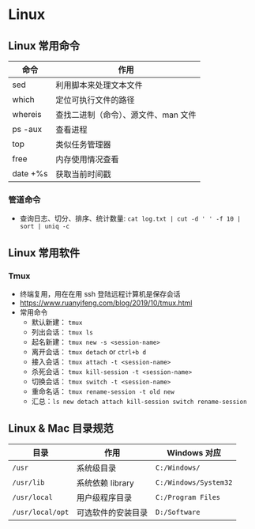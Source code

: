 # Linux

## Linux 常用命令

| 命令    | 作用                                 |
| ------- | ------------------------------------ |
| sed     | 利用脚本来处理文本文件               |
| which   | 定位可执行文件的路径                 |
| whereis | 查找二进制（命令）、源文件、man 文件 |
| ps -aux | 查看进程                             |
| top     | 类似任务管理器                       |
| free    | 内存使用情况查看                     |
| date +%s | 获取当前时间戳                      |

### 管道命令

- 查询日志、切分、排序、统计数量: `cat log.txt | cut -d ' ' -f 10 | sort | uniq -c`

## Linux 常用软件

### Tmux

- 终端复用，用在在用 ssh 登陆远程计算机是保存会话
- <https://www.ruanyifeng.com/blog/2019/10/tmux.html>
- 常用命令
  - 默认新建： `tmux`
  - 列出会话： `tmux ls`
  - 起名新建： `tmux new -s <session-name>`
  - 离开会话： `tmux detach` or `ctrl+b d`
  - 接入会话： `tmux attach -t <session-name>`
  - 杀死会话： `tmux kill-session -t <session-name>`
  - 切换会话： `tmux switch -t <session-name>`
  - 重命名话： `tmux rename-session -t old new`
  - 汇总：`ls new detach attach kill-session switch rename-session`

## Linux & Mac 目录规范

| 目录             | 作用               | Windows 对应          |
| ---------------- | ------------------ | --------------------- |
| `/usr`           | 系统级目录         | `C:/Windows/`         |
| `/usr/lib`       | 系统依赖 library   | `C:/Windows/System32` |
| `/usr/local`     | 用户级程序目录     | `C:/Program Files`    |
| `/usr/local/opt` | 可选软件的安装目录 | `D:/Software`         |
